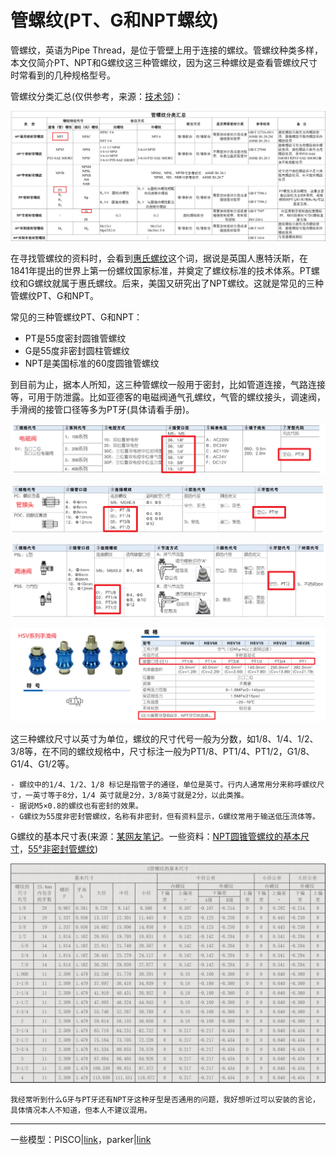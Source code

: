 # 管螺纹(PT、G和NPT螺纹)

管螺纹，英语为Pipe Thread，是位于管壁上用于连接的螺纹。管螺纹种类多样，本文仅简介PT、NPT和G螺纹这三种管螺纹，因为这三种螺纹是查看管螺纹尺寸时常看到的几种规格型号。

管螺纹分类汇总(仅供参考，来源：[技术邻](https://www.jishulink.com/post/1975015))：

![2a84013366944e75a0855c4eb8fc9613](static/2a84013366944e75a0855c4eb8fc9613.png)



在寻找管螺纹的资料时，会看到[惠氏螺纹](https://baike.baidu.com/item/%E8%8B%B1%E5%88%B6%E6%83%A0%E6%B0%8F%E8%9E%BA%E7%BA%B9/65002000)这个词，据说是英国人惠特沃斯，在1841年提出的世界上第一份螺纹国家标准，并奠定了螺纹标准的技术体系。PT螺纹和G螺纹就属于惠氏螺纹。后来，美国又研究出了NPT螺纹。这就是常见的三种管螺纹PT、G和NPT。

常见的三种管螺纹PT、G和NPT：

- PT是55度密封圆锥管螺纹
- G是55度非密封圆柱管螺纹
- NPT是美国标准的60度圆锥管螺纹



到目前为止，据本人所知，这三种管螺纹一般用于密封，比如管道连接，气路连接等，可用于防泄露。比如亚德客的电磁阀通气孔螺纹，气管的螺纹接头，调速阀，手滑阀的接管口径等多为PT牙(具体请看手册)。

![image-20251027200705185](static/image-20251027200705185.png)

![image-20251027200556095](static/image-20251027200556095.png)

![image-20251027200838751](static/image-20251027200838751.png)

![image-20251027201124803](static/image-20251027201124803.png)

这三种螺纹尺寸以英寸为单位，螺纹的尺寸代号一般为分数，如1/8、1/4、1/2、3/8等，在不同的螺纹规格中，尺寸标注一般为PT1/8、PT1/4、PT1/2，G1/8、G1/4、G1/2等。

```{note}
- 螺纹中的1/4、1/2、1/8 标记是指管子的通径，单位是英寸。行内人通常用分来称呼螺纹尺寸，一英寸等于8分，1/4 英寸就是2分，3/8英寸就是2分，以此类推。
- 据说M5×0.8的螺纹也有密封的效果。
- G螺纹为55度非密封管螺纹，名称有非密封，但有资料显示，G螺纹常用于输送低压流体等。
```

G螺纹的基本尺寸表(来源：[某网友笔记](https://www.kdr.xyz/a/information/pp/121.html)。一些资料：[NPT圆锥管螺纹的基本尺寸](https://www.164580.com/data/detail_13.html)，[55°非密封管螺纹](https://www.164580.com/data/detail_19.html))

![image-20251027172612953](static/image-20251027172612953.png)

```{note}
我经常听到什么G牙与PT牙还有NPT牙这种牙型是否通用的问题，我好想听过可以安装的言论，具体情况本人不知道，但本人不建议混用。
```

---

一些模型：PISCO|[link](https://www.pisco.co.jp/cn/)，parker|[link](https://www.parker.com/cn/zh/home.html)































